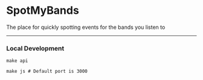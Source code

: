 # SpotMyBands #

The place for quickly spotting events for the bands you listen to

---

### Local Development ###

```
make api

make js # Default port is 3000
```
